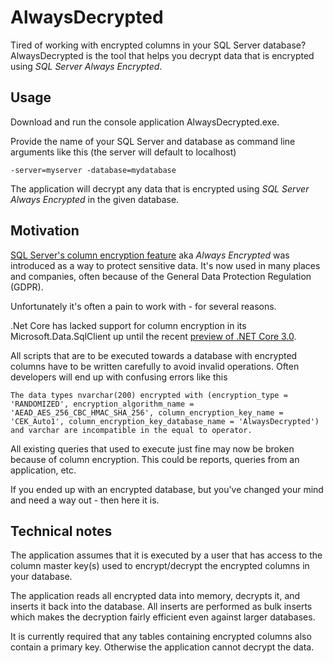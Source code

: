 # AlwaysDecrypted

Tired of working with encrypted columns in your SQL Server database? AlwaysDecrypted is the tool that helps you decrypt data that is encrypted using _SQL Server Always Encrypted_.

## Usage

Download and run the console application AlwaysDecrypted.exe.

Provide the name of your SQL Server and database as command line arguments like this (the server will default to localhost)

`-server=myserver -database=mydatabase`

The application will decrypt any data that is encrypted using _SQL Server Always Encrypted_ in the given database.

## Motivation

[SQL Server's column encryption feature](https://docs.microsoft.com/en-us/sql/relational-databases/security/encryption/always-encrypted-database-engine?view=sql-server-2017) aka _Always Encrypted_ was introduced as a way to protect sensitive data. It's now used in many places and companies, often because of the General Data Protection Regulation (GDPR).

Unfortunately it's often a pain to work with - for several reasons.

.Net Core has lacked support for column encryption in its Microsoft.Data.SqlClient up until the recent [preview of .NET Core 3.0](https://devblogs.microsoft.com/dotnet/announcing-net-core-3-0-preview-5/).

All scripts that are to be executed towards a database with encrypted columns have to be written carefully to avoid invalid operations. Often developers will end up with confusing errors like this

```error
The data types nvarchar(200) encrypted with (encryption_type = 'RANDOMIZED', encryption_algorithm_name = 'AEAD_AES_256_CBC_HMAC_SHA_256', column_encryption_key_name = 'CEK_Auto1', column_encryption_key_database_name = 'AlwaysDecrypted') and varchar are incompatible in the equal to operator.
```

All existing queries that used to execute just fine may now be broken because of column encryption. This could be reports, queries from an application, etc.

If you ended up with an encrypted database, but you've changed your mind and need a way out - then here it is.

## Technical notes

The application assumes that it is executed by a user that has access to the column master key(s) used to encrypt/decrypt the encrypted columns in your database.

The application reads all encrypted data into memory, decrypts it, and inserts it back into the database. All inserts are performed as bulk inserts which makes the decryption fairly efficient even against larger databases.

It is currently required that any tables containing encrypted columns also contain a primary key. Otherwise the application cannot decrypt the data.
